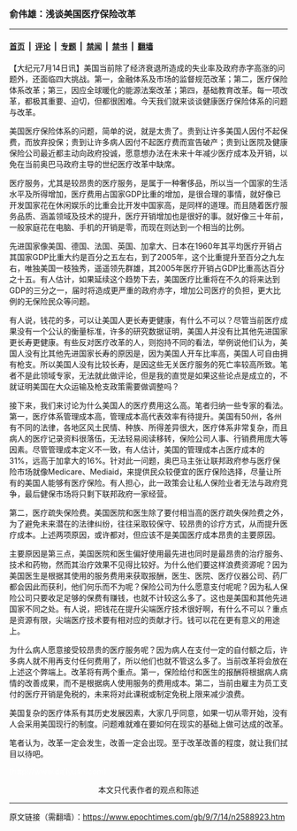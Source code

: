 ### 俞伟雄：浅谈美国医疗保险改革

---

#### [首页](../../../..?n2588923) &nbsp;|&nbsp; [评论](../../../../../epoch-comment?n2588923) &nbsp;|&nbsp; [专题](../../../../../epoch-special?n2588923) &nbsp;|&nbsp; [禁闻](../../../../../epoch-news?n2588923) &nbsp;|&nbsp; [禁书](../../../../../books?n2588923) &nbsp;|&nbsp; [翻墙](https://github.com/gfw-breaker/nogfw/blob/master/README.md?n2588923)


<div class="post_content" id="artbody" itemprop="articleBody">
 <!-- article content begin -->
 <p>
  【大纪元7月14日讯】美国当前除了经济衰退所造成的失业率及政府赤字高涨的问题外，还面临四大挑战。第一，金融体系及市场的监督规范改革；第二，医疗保险体系改革；第三，因应全球暖化的能源法案改革；第四，基础教育改革。每一项改革，都极其重要、迫切，但都很困难。今天我们就来谈谈健康医疗保险体系的问题与改革。
 </p>
 <p>
  美国医疗保险体系的问题，简单的说，就是太贵了。贵到让许多美国人因付不起保费，而放弃投保；贵到让许多病人因付不起医疗费而宣告破产；贵到让医院及健康保险公司最近都主动向政府投诚，愿意想办法在未来十年减少医疗成本及开销，以免在当前奥巴马政府主导的世纪医疗改革中缺席。
 </p>
 <p>
  医疗服务，尤其是较昂贵的医疗服务，是属于一种奢侈品，所以当一个国家的生活水平及所得增加，医疗费用占国家GDP比重的增加，是很合理的事情，就好像已开发国家花在休闲娱乐的比重会比开发中国家高，是同样的道理。而且随着医疗服务品质、涵盖领域及技术的提升，医疗开销增加也是很好的事。就好像三十年前，一般家庭花在电脑、手机的开销是零，而现在则达到一个相当的比例。
 </p>
 <p>
  先进国家像美国、德国、法国、英国、加拿大、日本在1960年其平均医疗开销占其国家GDP比重大约是百分之五左右，到了2005年，这个比重提升至百分之九左右，唯独美国一枝独秀，遥遥领先群雄，其2005年医疗开销占GDP比重高达百分之十五。有人估计，如果延续这个趋势下去，美国医疗比重将在不久的将来达到GDP的三分之一，届时将造成更严重的政府赤字，增加公司医疗的负担，更大比例的无保险民众等问题。
 </p>
 <p>
  有人说，钱花的多，可以让美国人更长寿更健康，有什么不可以？尽管当前医疗成果没有一个公认的衡量标准，许多的研究数据证明，美国人并没有比其他先进国家更长寿更健康。有些反对医疗改革的人，则抱持不同的看法，举例说他们认为，美国人没有比其他先进国家长寿的原因是，因为美国人开车比率高，美国人可自由拥有枪支。所以美国人没有比较长寿，是因这些无关医疗服务的死亡率较高所致。笔者不是此领域专家，无法就此做评论，但是我的直觉是如果这些论点是成立的，不就证明美国在大众运输及枪支政策需要做调整吗？
 </p>
 <p>
  接下来，我们来讨论为什么美国人的医疗费用这么高。笔者归纳一些专家的看法。第一，医疗体系管理成本高，管理成本高代表效率有待提升。美国有50州，各州有不同的法律，各地区风土民情、种族、所得差异很大，医疗体系非常复杂，而且病人的医疗记录资料很落伍，无法轻易阅读移转，保险公司人事、行销费用庞大等因素。尽管管理成本定义不一致，有人估计，美国的管理成本占医疗成本的31%，远高于加拿大的16%。针对此一问题，奥巴马主张让联邦政府参与医疗保险市场就像Medicare、Mediaid，来提供民众较便宜的医疗保险选择，尽量让所有的美国人能够有医疗保险。有人担心，此一政策会让私人保险业者无法与政府竞争，最后健保市场将只剩下联邦政府一家经营。
 </p>
 <p>
  第二，医疗疏失保险费。美国医院和医生除了要付相当高的医疗疏失保险费之外，为了避免未来潜在的法律纠纷，往往采取较保守、较昂贵的诊疗方式，从而提升医疗成本。上述两项原因，或许都对，但应该不是美国医疗成本昂贵的主要原因。
 </p>
 <p>
  主要原因是第三点，美国医院和医生偏好使用最先进也同时是最昂贵的治疗服务、技术和药物，然而其治疗效果不见得比较好。为什么他们要这样浪费资源呢？因为美国医生是根据其使用的服务费用来获取报酬，医生、医院、医疗仪器公司、药厂都会因此而获利，他们何乐而不为呢？保险公司为什么愿意支付呢呢？因为私人保险公司只要收足足够的保费有赚钱，也就不计较这么多了。这也是美国和其他先进国家不同之处。有人说，把钱花在提升尖端医疗技术很好啊，有什么不可以？重点是资源有限，尖端医疗技术要有相对应的贡献才行。钱可以花在更有意义的用途上。
 </p>
 <p>
  为什么病人愿意接受较昂贵的医疗服务呢？因为病人在支付一定的自付额之后，许多病人就不用再支付任何费用了，所以他们也就不管这么多了。当前改革将会放在上述这个弊端上。改革将有两个重点。第一，保险给付和医生的报酬将根据病人病情的改善成果，而不是根据病人使用服务的费用成本。第二，当前由雇主为员工支付的医疗开销是免税的，未来将对此课税或制定免税上限来减少浪费。
 </p>
 <p>
  美国复杂的医疗体系有其历史发展因素，大家几乎同意，如果一切从零开始，没有人会采用美国现行的制度。问题难就难在要如何在现实的基础上做可达成的改革。
 </p>
 <p>
  笔者认为，改革一定会发生，改善一定会出现。至于改革改善的程度，就让我们拭目以待吧。
 </p>
 <p>
  <font color="#ffffff">
   (http://www.dajiyuan.com)
  </font>
  <br/>
  <center>
   <font class="GY13">
    本文只代表作者的观点和陈述
   </font>
  </center>
 </p>
 <!-- article content end -->
 <div id="below_article_ad">
 </div>
</div>


---

原文链接（需翻墙）：https://www.epochtimes.com/gb/9/7/14/n2588923.htm